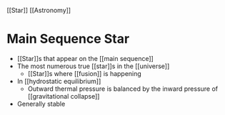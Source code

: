 [[Star]] [[Astronomy]]

# Main Sequence Star
- [[Star]]s that appear on the [[main sequence]]
- The most numerous true [[star]]s in the [[universe]]
  - [[Star]]s where [[fusion]] is happening
- In [[hydrostatic equilibrium]]
  - Outward thermal pressure is balanced by the inward pressure of [[gravitational collapse]]
- Generally stable


